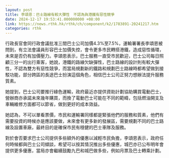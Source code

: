 ```yaml
---
layout: post
title: 李頌恩：巴士路線有較大彈性　不認為與港鐵有惡性競爭
date: 2024-12-17 19:53:41.000000000 +08:00
link: https://news.rthk.hk/rthk/ch/component/k2/1783891-20241217.htm
categories: rthk
---
```


行政長官會同行政會議批准三間巴士公司加價4.3%至7.5%，運輸署署長李頌恩被問到，有立法會議員形容巴士加價失控，會令更多市民轉搭港鐵，造成惡性循環，未來是否仍有加價壓力。李頌恩表示，巴士服務一直受市民歡迎，巴士公司每日照顧三分一的出行乘客，她說，港鐵的路線欠缺彈性，巴士路線的設計則有較大彈性，不認為雙方有惡性競爭，而當局規劃新的鐵路和規劃巴士路線時都希望做到接駁功能，部分跨區的長途巴士扮演這個角色，相信巴士公司正努力想辦法提升服務質素。

她提到，巴士公司要推行綠色運輸，政府最近亦提供資助計劃協助購買電動巴士，營辦商亦承諾未來幾年購買，而換了電動巴士可能在不同的範疇，包括燃油開支及車輛維修方面都可以節省，做到更好的成本效益。

她認為，不可以單看票價，市民和運輸署同樣都是緊張他們的服務和質素，他們有需要投資的時候亦是應該要做，未來會有更多新的發展區，需要規劃不同的巴士路線及設置車廠，最終目的是確保市民有穩健的巴士車隊及服務。

對於會否要求巴士公司提供多些額外的優惠以減輕市民負擔，李頌恩表示，政府任何時候都與巴士公司傾談，希望可以按其情況推出多些優惠，城巴亦已公布明年會提供更多優惠，當局亦會繼續鼓勵九巴和城巴做多些，例如月票及巴士轉乘計劃。
